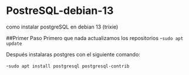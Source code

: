 # PostreSQL-debian-13
como instalar postgreSQL en debian 13 (trixie)

##Primer Paso
Primero que nada actualizamos los repositorios
-`sudo apt update`

Después instalaras postgres con el siguiente comando:

-`sudo apt install postgresql postgresql-contrib`
